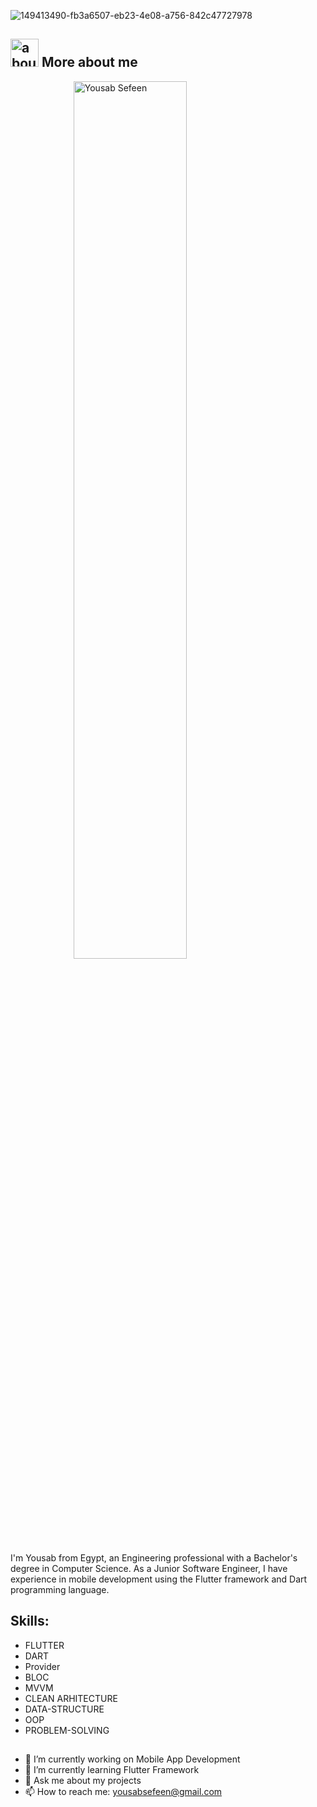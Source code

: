 
![149413490-fb3a6507-eb23-4e08-a756-842c47727978](https://github.com/YousabSefeen/YousabSefeen/assets/97704843/31c495f7-b948-45a5-8f92-3e6f4596bca7)
<!--  <img src="https://github.com/Govindv7555/Govindv7555/blob/main/49e76e0596857673c5c80c85b84394c1.gif" width=800px height=95px> -->

## <img width="45" alt="about" src="https://raw.github.com/elizarov/elizarov/master/about.png"> More about me
<!-- <img src="https://github.com/TheDudeThatCode/TheDudeThatCode/raw/master/Assets/Hi.gif" width="29px" style="max-width: 100%;"> -->

<a href="https://github.com/yousabgithub?tab=repositories"><img style="   display: block;
  margin-left: auto;
  margin-right: auto;
  width: 60%; " src="https://readme-typing-svg.demolab.com?font=Fira+Code&duration=1500&pause=1000&color=2FA2D5&multiline=true&width=470&height=150&lines=%2F%2F+Hi+there+%F0%9F%91%8B;%7B;%22name%22++++++%3A+%22Yousab+Sefeen+%F0%9F%91%A8%E2%80%8D%F0%9F%92%BB%22+%2C;%22title%22+%3A+%22Junior+Flutter+Developer+%F0%9F%93%B1%22+%2C;%7D" alt="Yousab Sefeen" /></a>

I'm Yousab from Egypt, an Engineering professional with a Bachelor's degree in Computer Science. As a Junior Software Engineer, I have experience in mobile development using the Flutter framework and Dart programming language.

## Skills: 
* FLUTTER
* DART
* Provider
* BLOC 
* MVVM 
* CLEAN ARHITECTURE
* DATA-STRUCTURE
* OOP
* PROBLEM-SOLVING
  
## 
- 🔭 I’m currently working on Mobile App Development 
- 🌱 I’m currently learning Flutter Framework 
- 💬 Ask me about my projects 
- 📫 How to reach me:  yousabsefeen@gmail.com 
